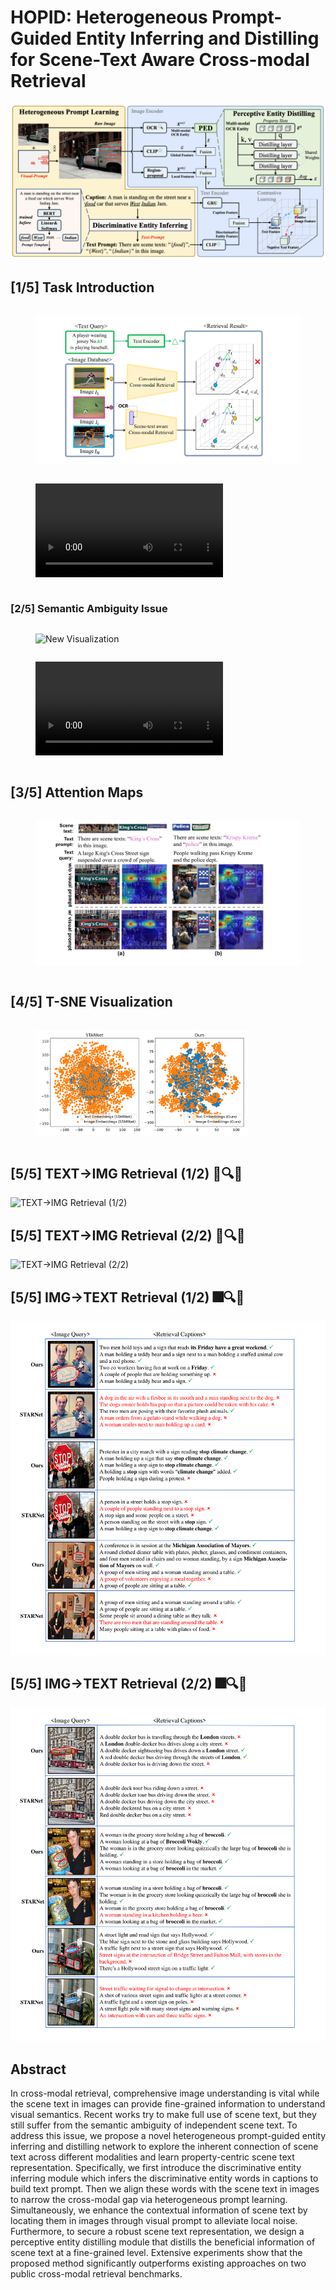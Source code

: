 # HOPID: Heterogeneous Prompt-Guided Entity Inferring and Distilling for Scene-Text Aware Cross-modal Retrieval

![alt text](hopid.png)


## [1/5] Task Introduction

<div style="display: flex; justify-content: space-between;">
    <figure>
        <img src="images/intro.png" alt="Introduction Image" style="width: 100%;">
    </figure>
</div>

<div style="display: flex; justify-content: space-between;">
    <figure>
        <video controls style="width: 100%;">
            <source src="video.mp4" type="video/mp4">
            Your browser does not support the video tag.
        </video>
    </figure>
</div>

### [2/5] Semantic Ambiguity Issue

<div style="display: flex; justify-content: space-between;">
    <figure>
        <img src="images/fig_1.gif" alt="New Visualization" style="width: 100%;">
    </figure>
</div>

<div style="display: flex; justify-content: space-between;">
    <figure>
        <video controls style="width: 100%;">
            <source src="video2.mp4" type="video/mp4">
            Your browser does not support the video tag.
        </video>
    </figure>
</div>

## [3/5] Attention Maps

<div style="display: flex; justify-content: space-between;">
    <figure>
        <img src="images/keshihua.png" alt="t-SNE Image" style="width: 100%;">
    </figure>
</div>

## [4/5] T-SNE Visualization

<div style="display: flex; justify-content: space-between;">
    <figure>
        <img src="images/t_sne.jpg" alt="t-SNE Visualization" style="width: 80%;">
    </figure>
</div>

## [5/5] TEXT→IMG Retrieval (1/2) 📄🔍🎆
![TEXT→IMG Retrieval (1/2)](images/i2t_1.png)

## [5/5] TEXT→IMG Retrieval (2/2) 📄🔍🎆
![TEXT→IMG Retrieval (2/2)](images/i2t_2.png)

## [5/5] IMG→TEXT Retrieval (1/2) 🎆🔍📄
![IMG→TEXT Retrieval (1/2)](images/t2i_1.png)

## [5/5] IMG→TEXT Retrieval (2/2) 🎆🔍📄
![IMG→TEXT Retrieval (2/2)](images/t2i_2.png)


## Abstract
In cross-modal retrieval, comprehensive image understanding is vital while the scene text in images can provide fine-grained information to understand visual semantics. Recent works try to make full use of scene text, but they still suffer from the semantic ambiguity of independent scene text. To address this issue, we propose a novel heterogeneous prompt-guided entity inferring and distilling network to explore the inherent connection of scene text across different modalities and learn property-centric scene text representation. Specifically, we first introduce the discriminative entity inferring module which infers the discriminative entity words in captions to build text prompt. Then we align these words with the scene text in images to narrow the cross-modal gap via heterogeneous prompt learning. Simultaneously, we enhance the contextual information of scene text by locating them in images through visual prompt to alleviate local noise. Furthermore, to secure a robust scene text representation, we design a perceptive entity distilling module that distills the beneficial information of scene text at a fine-grained level. Extensive experiments show that the proposed method significantly outperforms existing approaches on two public cross-modal retrieval benchmarks.